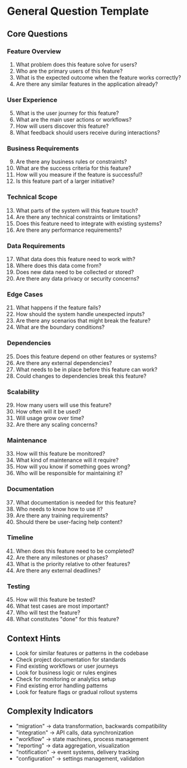 # General Question Template

## Core Questions

### Feature Overview
1. What problem does this feature solve for users?
2. Who are the primary users of this feature?
3. What is the expected outcome when the feature works correctly?
4. Are there any similar features in the application already?

### User Experience
5. What is the user journey for this feature?
6. What are the main user actions or workflows?
7. How will users discover this feature?
8. What feedback should users receive during interactions?

### Business Requirements
9. Are there any business rules or constraints?
10. What are the success criteria for this feature?
11. How will you measure if the feature is successful?
12. Is this feature part of a larger initiative?

### Technical Scope
13. What parts of the system will this feature touch?
14. Are there any technical constraints or limitations?
15. Does this feature need to integrate with existing systems?
16. Are there any performance requirements?

### Data Requirements
17. What data does this feature need to work with?
18. Where does this data come from?
19. Does new data need to be collected or stored?
20. Are there any data privacy or security concerns?

### Edge Cases
21. What happens if the feature fails?
22. How should the system handle unexpected inputs?
23. Are there any scenarios that might break the feature?
24. What are the boundary conditions?

### Dependencies
25. Does this feature depend on other features or systems?
26. Are there any external dependencies?
27. What needs to be in place before this feature can work?
28. Could changes to dependencies break this feature?

### Scalability
29. How many users will use this feature?
30. How often will it be used?
31. Will usage grow over time?
32. Are there any scaling concerns?

### Maintenance
33. How will this feature be monitored?
34. What kind of maintenance will it require?
35. How will you know if something goes wrong?
36. Who will be responsible for maintaining it?

### Documentation
37. What documentation is needed for this feature?
38. Who needs to know how to use it?
39. Are there any training requirements?
40. Should there be user-facing help content?

### Timeline
41. When does this feature need to be completed?
42. Are there any milestones or phases?
43. What is the priority relative to other features?
44. Are there any external deadlines?

### Testing
45. How will this feature be tested?
46. What test cases are most important?
47. Who will test the feature?
48. What constitutes "done" for this feature?

## Context Hints
- Look for similar features or patterns in the codebase
- Check project documentation for standards
- Find existing workflows or user journeys
- Look for business logic or rules engines
- Check for monitoring or analytics setup
- Find existing error handling patterns
- Look for feature flags or gradual rollout systems

## Complexity Indicators
- "migration" → data transformation, backwards compatibility
- "integration" → API calls, data synchronization
- "workflow" → state machines, process management
- "reporting" → data aggregation, visualization
- "notification" → event systems, delivery tracking
- "configuration" → settings management, validation
